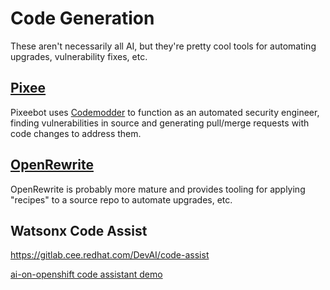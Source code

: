 # Code Generation
These aren't necessarily all AI, but they're pretty cool tools for automating upgrades, vulnerability fixes, etc.

## [Pixee](https://docs.pixee.ai/)

Pixeebot uses [Codemodder](https://codemodder.io/) to function as an automated security engineer, finding vulnerabilities in source and generating pull/merge requests with code changes to address them.

## [OpenRewrite](https://github.com/openrewrite)
OpenRewrite is probably more mature and provides tooling for applying "recipes" to a source repo to automate upgrades, etc.


## Watsonx Code Assist
https://gitlab.cee.redhat.com/DevAI/code-assist  

[ai-on-openshift code assistant demo](https://ai-on-openshift.io/demos/codellama-continue/codellama-continue/#configuration)
